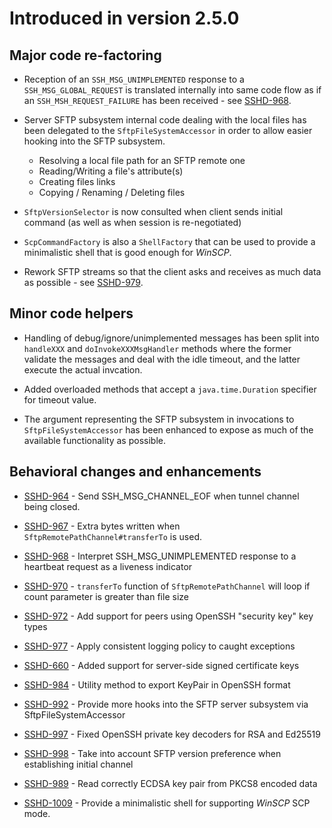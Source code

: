 # Introduced in version 2.5.0

## Major code re-factoring

* Reception of an `SSH_MSG_UNIMPLEMENTED` response to a `SSH_MSG_GLOBAL_REQUEST` is
translated internally into same code flow as if an `SSH_MSH_REQUEST_FAILURE` has
been received - see [SSHD-968](https://issues.apache.org/jira/browse/SSHD-968).

* Server SFTP subsystem internal code dealing with the local files has been delegated to
the `SftpFileSystemAccessor` in order to allow easier hooking into the SFTP subsystem.

    * Resolving a local file path for an SFTP remote one
    * Reading/Writing a file's attribute(s)
    * Creating files links
    * Copying / Renaming / Deleting files

* `SftpVersionSelector` is now consulted when client sends initial command (as well
as when session is re-negotiated)

* `ScpCommandFactory` is also a `ShellFactory` that can be used to provide a minimalistic
shell that is good enough for *WinSCP*.

* Rework SFTP streams so that the client asks and receives as much data as possible - see 
[SSHD-979](https://issues.apache.org/jira/browse/SSHD-979).

## Minor code helpers

* Handling of debug/ignore/unimplemented messages has been split into `handleXXX` and `doInvokeXXXMsgHandler` methods
where the former validate the messages and deal with the idle timeout, and the latter execute the actual invcation.

* Added overloaded methods that accept a `java.time.Duration` specifier for timeout value.

* The argument representing the SFTP subsystem in invocations to `SftpFileSystemAccessor` has been enhanced to expose
as much of the available functionality as possible.

## Behavioral changes and enhancements

* [SSHD-964](https://issues.apache.org/jira/browse/SSHD-964) - Send SSH_MSG_CHANNEL_EOF when tunnel channel being closed.

* [SSHD-967](https://issues.apache.org/jira/browse/SSHD-967) - Extra bytes written when `SftpRemotePathChannel#transferTo` is used.

* [SSHD-968](https://issues.apache.org/jira/browse/SSHD-968) - Interpret SSH_MSG_UNIMPLEMENTED response to a heartbeat request as a liveness indicator

* [SSHD-970](https://issues.apache.org/jira/browse/SSHD-970) - `transferTo` function of `SftpRemotePathChannel` will loop if count parameter is greater than file size

* [SSHD-972](https://issues.apache.org/jira/browse/SSHD-972) - Add support for peers using OpenSSH "security key" key types

* [SSHD-977](https://issues.apache.org/jira/browse/SSHD-977) - Apply consistent logging policy to caught exceptions

* [SSHD-660](https://issues.apache.org/jira/browse/SSHD-660) - Added support for server-side signed certificate keys

* [SSHD-984](https://issues.apache.org/jira/browse/SSHD-984) - Utility method to export KeyPair in OpenSSH format

* [SSHD-992](https://issues.apache.org/jira/browse/SSHD-984) - Provide more hooks into the SFTP server subsystem via SftpFileSystemAccessor

* [SSHD-997](https://issues.apache.org/jira/browse/SSHD-997) - Fixed OpenSSH private key decoders for RSA and Ed25519

* [SSHD-998](https://issues.apache.org/jira/browse/SSHD-998) - Take into account SFTP version preference when establishing initial channel

* [SSHD-989](https://issues.apache.org/jira/browse/SSHD-989) - Read correctly ECDSA key pair from PKCS8 encoded data

* [SSHD-1009](https://issues.apache.org/jira/browse/SSHD-1009) - Provide a minimalistic shell for supporting *WinSCP* SCP mode.
